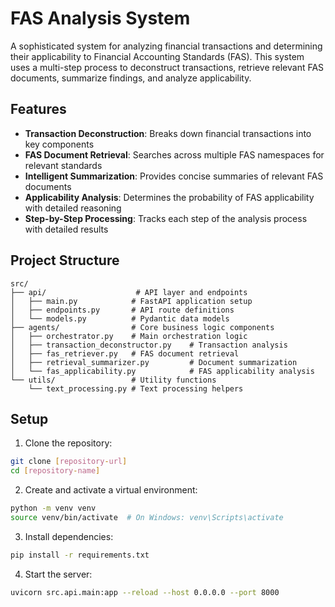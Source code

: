 # FAS Analysis System

A sophisticated system for analyzing financial transactions and determining their applicability to Financial Accounting Standards (FAS). This system uses a multi-step process to deconstruct transactions, retrieve relevant FAS documents, summarize findings, and analyze applicability.

## Features

- **Transaction Deconstruction**: Breaks down financial transactions into key components
- **FAS Document Retrieval**: Searches across multiple FAS namespaces for relevant standards
- **Intelligent Summarization**: Provides concise summaries of relevant FAS documents
- **Applicability Analysis**: Determines the probability of FAS applicability with detailed reasoning
- **Step-by-Step Processing**: Tracks each step of the analysis process with detailed results

## Project Structure

```
src/
├── api/                    # API layer and endpoints
│   ├── main.py            # FastAPI application setup
│   ├── endpoints.py       # API route definitions
│   └── models.py          # Pydantic data models
├── agents/                # Core business logic components
│   ├── orchestrator.py    # Main orchestration logic
│   ├── transaction_deconstructor.py    # Transaction analysis
│   ├── fas_retriever.py   # FAS document retrieval
│   ├── retrieval_summarizer.py         # Document summarization
│   └── fas_applicability.py            # FAS applicability analysis
└── utils/                 # Utility functions
    └── text_processing.py # Text processing helpers
```

## Setup

1. Clone the repository:

```bash
git clone [repository-url]
cd [repository-name]
```

2. Create and activate a virtual environment:

```bash
python -m venv venv
source venv/bin/activate  # On Windows: venv\Scripts\activate
```

3. Install dependencies:

```bash
pip install -r requirements.txt
```

4. Start the server:

```bash
uvicorn src.api.main:app --reload --host 0.0.0.0 --port 8000
```
